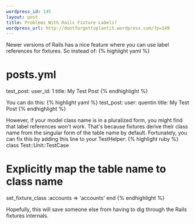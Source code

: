 ```yaml
--- 
wordpress_id: 145
layout: post
title: Problems With Rails Fixture Labels?
wordpress_url: http://dontforgettoplantit.wordpress.com/?p=149
---
```

Newer versions of Rails has a nice feature where you can use label references for fixtures.  So instead of:
{% highlight yaml %}
# posts.yml
test_post:
  user_id: 1
  title: My Test Post
{% endhighlight %}

You can do this:
{% highlight yaml %}
test_post:
  user: quentin
  title: My Test Post
{% endhighlight %}

However, if your model class name is in a pluralized form, you might find that label references won't work.  That's because fixtures derive their class name from the singular form of the table name by default.  Fortunately, you can fix this by adding this line to your TestHelper:
{% highlight ruby %}
class Test::Unit::TestCase

  # Explicitly map the table name to class name
  set_fixture_class :accounts => 'accounts'
end
{% endhighlight %}

Hopefully, this will save someone else from having to dig through the Rails fixtures internals.

